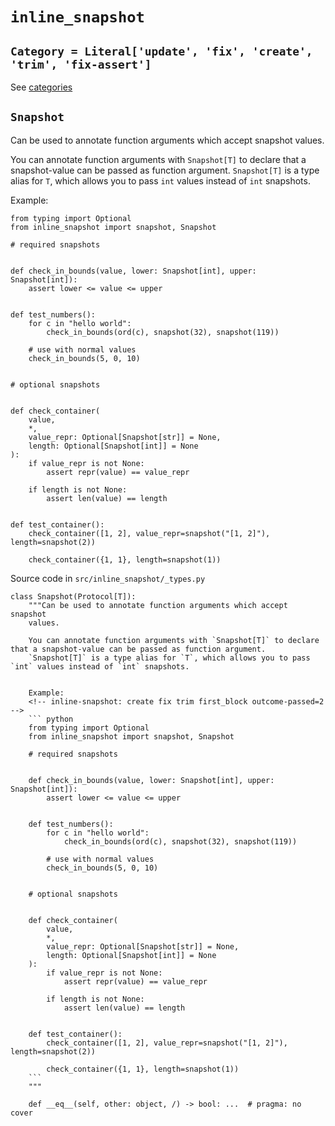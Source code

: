 # `inline_snapshot`

## `Category = Literal['update', 'fix', 'create', 'trim', 'fix-assert']`

See [categories](../categories/)

## `Snapshot`

Can be used to annotate function arguments which accept snapshot values.

You can annotate function arguments with `Snapshot[T]` to declare that a snapshot-value can be passed as function argument. `Snapshot[T]` is a type alias for `T`, which allows you to pass `int` values instead of `int` snapshots.

Example:

```
from typing import Optional
from inline_snapshot import snapshot, Snapshot

# required snapshots


def check_in_bounds(value, lower: Snapshot[int], upper: Snapshot[int]):
    assert lower <= value <= upper


def test_numbers():
    for c in "hello world":
        check_in_bounds(ord(c), snapshot(32), snapshot(119))

    # use with normal values
    check_in_bounds(5, 0, 10)


# optional snapshots


def check_container(
    value,
    *,
    value_repr: Optional[Snapshot[str]] = None,
    length: Optional[Snapshot[int]] = None
):
    if value_repr is not None:
        assert repr(value) == value_repr

    if length is not None:
        assert len(value) == length


def test_container():
    check_container([1, 2], value_repr=snapshot("[1, 2]"), length=snapshot(2))

    check_container({1, 1}, length=snapshot(1))
```

Source code in `src/inline_snapshot/_types.py`

````
class Snapshot(Protocol[T]):
    """Can be used to annotate function arguments which accept snapshot
    values.

    You can annotate function arguments with `Snapshot[T]` to declare that a snapshot-value can be passed as function argument.
    `Snapshot[T]` is a type alias for `T`, which allows you to pass `int` values instead of `int` snapshots.


    Example:
    <!-- inline-snapshot: create fix trim first_block outcome-passed=2 -->
    ``` python
    from typing import Optional
    from inline_snapshot import snapshot, Snapshot

    # required snapshots


    def check_in_bounds(value, lower: Snapshot[int], upper: Snapshot[int]):
        assert lower <= value <= upper


    def test_numbers():
        for c in "hello world":
            check_in_bounds(ord(c), snapshot(32), snapshot(119))

        # use with normal values
        check_in_bounds(5, 0, 10)


    # optional snapshots


    def check_container(
        value,
        *,
        value_repr: Optional[Snapshot[str]] = None,
        length: Optional[Snapshot[int]] = None
    ):
        if value_repr is not None:
            assert repr(value) == value_repr

        if length is not None:
            assert len(value) == length


    def test_container():
        check_container([1, 2], value_repr=snapshot("[1, 2]"), length=snapshot(2))

        check_container({1, 1}, length=snapshot(1))
    ```
    """

    def __eq__(self, other: object, /) -> bool: ...  # pragma: no cover
````
